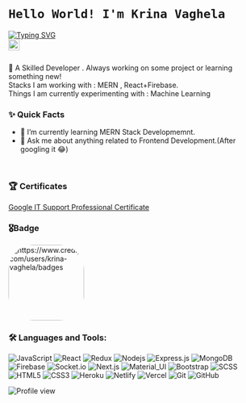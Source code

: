 # `Hello World! I'm Krina Vaghela`
[![Typing SVG](https://readme-typing-svg.herokuapp.com?font=Bungee&color=%23339AF7&size=30&height=60&lines=Tech+Enthusiast;Web+Developer)](https://git.io/typing-svg)
<br/>
<a href="https://www.linkedin.com/in/krina-vaghela/">
  <img align="left" alt="Krina's Linkedin" width="22px" src="https://cdn.jsdelivr.net/npm/simple-icons@v3/icons/linkedin.svg" />
</a>
<br/>
<br/>

<p>
🚀 A Skilled Developer . Always working on some project or learning something new!
<br/>
Stacks I am working with : MERN , React+Firebase.
<br/>  
Things I am currently experimenting with : Machine Learning
<br/>
  
### ✨ Quick Facts

- 🤖 I’m currently learning MERN Stack Developmemnt.
- 💬 Ask me about anything related to Frontend Development.(After googling it 😂)
<br/>
  
### 🏆 Certificates 
[Google IT Support Professional Certificate](https://coursera.org/share/533e790fe5d756eafd768e37c262b0ca)
     
### 🎖Badge
  <img align="top left" alt="https://www.credly.com/users/krina-vaghela/badges" height="150" style="border-radius:50px;" src="https://images.credly.com/size/680x680/images/98991f46-4c06-4f8b-a3ff-02a7e8768bb2/Google_Certs_IT.png">

### 🛠️ Languages and Tools:

![JavaScript](https://img.shields.io/badge/-JavaScript-black?style=flat-square&logo=javascript)
![React](https://img.shields.io/badge/-React-black?style=flat-square&logo=react)
![Redux](https://img.shields.io/badge/-Redux-black?style=flat-square&logo=Redux)
![Nodejs](https://img.shields.io/badge/-Nodejs-black?style=flat-square&logo=Node.js)
![Express.js](https://img.shields.io/badge/-Express-black?style=flat-square&logo=expressjs)
![MongoDB](https://img.shields.io/badge/-MongoDB-black?style=flat-square&logo=mongodb)
![Firebase](https://img.shields.io/badge/-Firebase-black?style=flat-square&logo=Firebase)
![Socket.io](https://img.shields.io/badge/-Socket-black?style=flat-square&logo=socket.io)
![Next.js](https://img.shields.io/badge/-Next-black?style=flat-square&logo=Next.js)
![Material_UI](https://img.shields.io/badge/-Material_UI-black?style=flat-square&logo=material-ui)
![Bootstrap](https://img.shields.io/badge/-Bootstrap-black?style=flat-square&logo=bootstrap)
![SCSS](https://img.shields.io/badge/-SCSS-black?style=flat-square&logo=SASS)
![HTML5](https://img.shields.io/badge/-HTML5-black?style=flat-square&logo=html5&logoColor=white)
![CSS3](https://img.shields.io/badge/-CSS3-black?style=flat-square&logo=css3)
![Heroku](https://img.shields.io/badge/-Heroku-black?style=flat-square&logo=heroku)
![Netlify](https://img.shields.io/badge/-Netlify-black?style=flat-square&logo=netlify)
![Vercel](https://img.shields.io/badge/-Vercel-black?style=flat-square&logo=vercel)
![Git](https://img.shields.io/badge/-Git-black?style=flat-square&logo=git)
![GitHub](https://img.shields.io/badge/-GitHub-black?style=flat-square&logo=github)


![Profile view](https://gpvc.arturio.dev/krinavaghela)
